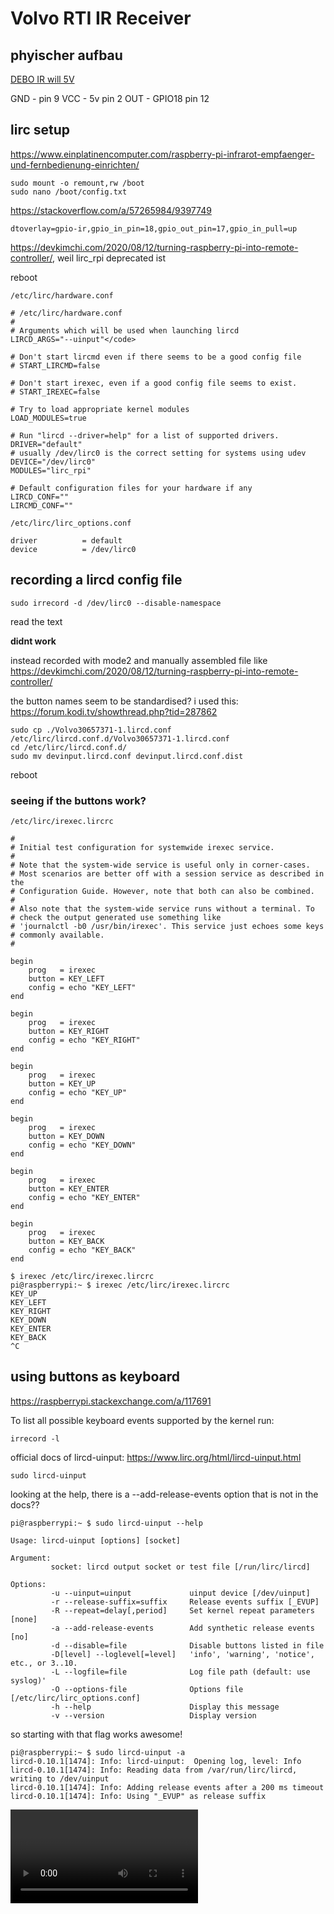 # Volvo RTI IR Receiver

## phyischer aufbau

[DEBO IR will 5V](https://www.reichelt.de/entwicklerboards-ir-empfaenger-38-khz-debo-ir-38khz-p254147.html)

GND - pin 9
VCC - 5v pin 2
OUT - GPIO18 pin 12

## lirc setup

https://www.einplatinencomputer.com/raspberry-pi-infrarot-empfaenger-und-fernbedienung-einrichten/

```
sudo mount -o remount,rw /boot
sudo nano /boot/config.txt
```

https://stackoverflow.com/a/57265984/9397749

```
dtoverlay=gpio-ir,gpio_in_pin=18,gpio_out_pin=17,gpio_in_pull=up
```

https://devkimchi.com/2020/08/12/turning-raspberry-pi-into-remote-controller/, weil lirc_rpi deprecated ist

reboot

`/etc/lirc/hardware.conf`

```
# /etc/lirc/hardware.conf
#
# Arguments which will be used when launching lircd
LIRCD_ARGS="--uinput"</code>

# Don't start lircmd even if there seems to be a good config file
# START_LIRCMD=false

# Don't start irexec, even if a good config file seems to exist.
# START_IREXEC=false

# Try to load appropriate kernel modules
LOAD_MODULES=true

# Run "lircd --driver=help" for a list of supported drivers.
DRIVER="default"
# usually /dev/lirc0 is the correct setting for systems using udev
DEVICE="/dev/lirc0"
MODULES="lirc_rpi"

# Default configuration files for your hardware if any
LIRCD_CONF=""
LIRCMD_CONF=""
```

`/etc/lirc/lirc_options.conf`

```
driver          = default
device          = /dev/lirc0
```

## recording a lircd config file

```
sudo irrecord -d /dev/lirc0 --disable-namespace
```

read the text

<Add file here>

**didnt work**

instead recorded with mode2 and manually assembled file like https://devkimchi.com/2020/08/12/turning-raspberry-pi-into-remote-controller/

the button names seem to be standardised? i used this: https://forum.kodi.tv/showthread.php?tid=287862

```
sudo cp ./Volvo30657371-1.lircd.conf /etc/lirc/lircd.conf.d/Volvo30657371-1.lircd.conf
cd /etc/lirc/lircd.conf.d/
sudo mv devinput.lircd.conf devinput.lircd.conf.dist
```

reboot

### seeing if the buttons work?

`/etc/lirc/irexec.lircrc`

```
#
# Initial test configuration for systemwide irexec service.
#
# Note that the system-wide service is useful only in corner-cases.
# Most scenarios are better off with a session service as described in the
# Configuration Guide. However, note that both can also be combined.
#
# Also note that the system-wide service runs without a terminal. To
# check the output generated use something like
# 'journalctl -b0 /usr/bin/irexec'. This service just echoes some keys
# commonly available.
#

begin
    prog   = irexec
    button = KEY_LEFT
    config = echo "KEY_LEFT"
end

begin
    prog   = irexec
    button = KEY_RIGHT
    config = echo "KEY_RIGHT"
end

begin
    prog   = irexec
    button = KEY_UP
    config = echo "KEY_UP"
end

begin
    prog   = irexec
    button = KEY_DOWN
    config = echo "KEY_DOWN"
end

begin
    prog   = irexec
    button = KEY_ENTER
    config = echo "KEY_ENTER"
end

begin
    prog   = irexec
    button = KEY_BACK
    config = echo "KEY_BACK"
end
```

```
$ irexec /etc/lirc/irexec.lircrc
pi@raspberrypi:~ $ irexec /etc/lirc/irexec.lircrc
KEY_UP
KEY_LEFT
KEY_RIGHT
KEY_DOWN
KEY_ENTER
KEY_BACK
^C
```

## using buttons as keyboard

https://raspberrypi.stackexchange.com/a/117691

To list all possible keyboard events supported by the kernel run:

```
irrecord -l
```

official docs of lircd-uinput: https://www.lirc.org/html/lircd-uinput.html

```
sudo lircd-uinput
```

looking at the help, there is a --add-release-events option that is not in the docs??

```
pi@raspberrypi:~ $ sudo lircd-uinput --help

Usage: lircd-uinput [options] [socket]

Argument:
         socket: lircd output socket or test file [/run/lirc/lircd]

Options:
         -u --uinput=uinput             uinput device [/dev/uinput]
         -r --release-suffix=suffix     Release events suffix [_EVUP]
         -R --repeat=delay[,period]     Set kernel repeat parameters [none]
         -a --add-release-events        Add synthetic release events [no]
         -d --disable=file              Disable buttons listed in file
         -D[level] --loglevel[=level]   'info', 'warning', 'notice', etc., or 3..10.
         -L --logfile=file              Log file path (default: use syslog)'
         -O --options-file              Options file [/etc/lirc/lirc_options.conf]
         -h --help                      Display this message
         -v --version                   Display version
```

so starting with that flag works awesome!

```
pi@raspberrypi:~ $ sudo lircd-uinput -a
lircd-0.10.1[1474]: Info: lircd-uinput:  Opening log, level: Info
lircd-0.10.1[1474]: Info: Reading data from /var/run/lirc/lircd, writing to /dev/uinput
lircd-0.10.1[1474]: Info: Adding release events after a 200 ms timeout
lircd-0.10.1[1474]: Info: Using "_EVUP" as release suffix
```

<video>

I got the Openauto Pro keystrokes from here:

https://bluewavestudio.io/community/thread-2048.html

now the buttons have to be mapped accordingly. I think this is the easier solution, even if the buttons are named perfectly from the ir.

The keys right and left are actually "scrol left" and "scroll right", so "1" and "2" need to be mapped. Back is mapped to escape

### autostarting

add

```
/usr/sbin/lircd-uinput -a
```

to `/etc/rc.local`
